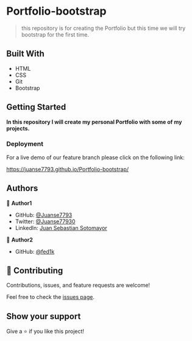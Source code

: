 # Portfolio-bootstrap

> this repository is for creating the Portfolio but this time we will try bootstrap for the first time.


## Built With

- HTML
- CSS
- Git
- Bootstrap

## Getting Started

**In this repository I will create my personal Portfolio with some of my projects.**


### Deployment

For a live demo of our feature branch please click on the following link:

https://juanse7793.github.io/Portfolio-bootstrap/

## Authors

👤 **Author1**

- GitHub: [@Juanse7793](https://github.com/Juanse7793)
- Twitter: [@Juanse77930](https://twitter.com/Juanse77930)
- LinkedIn: [Juan Sebastian Sotomayor](https://linkedin.com/in/juan-sebastian-sotomayor-2bb395198)

👤 **Author2**

- GitHub: [@fed1k](https://github.com/Juanse7793)



## 🤝 Contributing

Contributions, issues, and feature requests are welcome!

Feel free to check the [issues page](../../issues/).

## Show your support

Give a ⭐️ if you like this project!